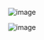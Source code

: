 ![image](https://github.com/user-attachments/assets/d4acd7a7-7810-4a85-8801-c564d2bd498a)

![image](https://github.com/user-attachments/assets/84e382a6-55f9-48c1-9f13-e7f4550d8ca3)


